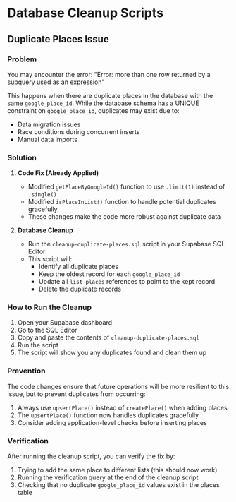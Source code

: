 # Database Cleanup Scripts

## Duplicate Places Issue

### Problem
You may encounter the error: "Error: more than one row returned by a subquery used as an expression"

This happens when there are duplicate places in the database with the same `google_place_id`. While the database schema has a UNIQUE constraint on `google_place_id`, duplicates may exist due to:
- Data migration issues
- Race conditions during concurrent inserts
- Manual data imports

### Solution

1. **Code Fix (Already Applied)**
   - Modified `getPlaceByGoogleId()` function to use `.limit(1)` instead of `.single()`
   - Modified `isPlaceInList()` function to handle potential duplicates gracefully
   - These changes make the code more robust against duplicate data

2. **Database Cleanup**
   - Run the `cleanup-duplicate-places.sql` script in your Supabase SQL Editor
   - This script will:
     - Identify all duplicate places
     - Keep the oldest record for each `google_place_id`
     - Update all `list_places` references to point to the kept record
     - Delete the duplicate records

### How to Run the Cleanup

1. Open your Supabase dashboard
2. Go to the SQL Editor
3. Copy and paste the contents of `cleanup-duplicate-places.sql`
4. Run the script
5. The script will show you any duplicates found and clean them up

### Prevention

The code changes ensure that future operations will be more resilient to this issue, but to prevent duplicates from occurring:

1. Always use `upsertPlace()` instead of `createPlace()` when adding places
2. The `upsertPlace()` function now handles duplicates gracefully
3. Consider adding application-level checks before inserting places

### Verification

After running the cleanup script, you can verify the fix by:
1. Trying to add the same place to different lists (this should now work)
2. Running the verification query at the end of the cleanup script
3. Checking that no duplicate `google_place_id` values exist in the places table 